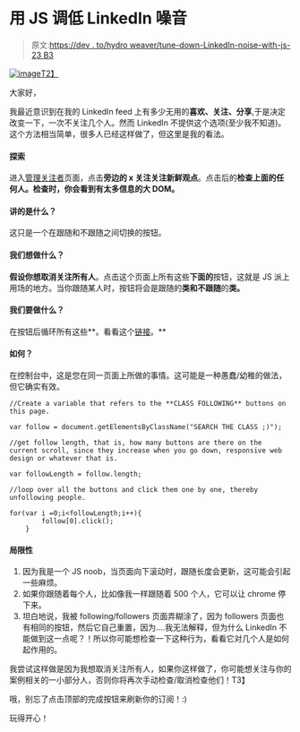 # 用 JS 调低 LinkedIn 噪音

> 原文:[https://dev . to/hydro weaver/tune-down-LinkedIn-noise-with-js-23 B3](https://dev.to/hydroweaver/tune-down-linkedin-noise-with-js-23b3)

[![image](../Images/bdfe6ae0abfc80bb91bba8f277a5a09a.png)T2】](https://res.cloudinary.com/practicaldev/image/fetch/s--nmG1DWUj--/c_limit%2Cf_auto%2Cfl_progressive%2Cq_auto%2Cw_880/https://upload.wikimedia.org/wikipedia/commons/f/f6/White-noise-mv255-240x180.png)

大家好，

我最近意识到在我的 LinkedIn feed 上有多少无用的**喜欢、关注、分享**,于是决定改变一下，一次不关注几个人。然而 LinkedIn 不提供这个选项(至少我不知道)。这个方法相当简单，很多人已经这样做了，但这里是我的看法。

#### 探索

进入[管理关注者](https://www.linkedin.com/feed/followers/)页面，点击**旁边的 **x 关注**关注新鲜观点**。点击后的**检查上面的任何人。检查时，你会看到有太多信息的大 DOM。**

#### 讲的是什么？

这只是一个在跟随和不跟随之间切换的按钮。

#### 我们想做什么？

**假设你想取消关注所有人**。点击这个页面上所有这些**下面的**按钮，这就是 JS 派上用场的地方。当你跟随某人时，按钮将会是跟随的**类和不跟随**的**类。**

#### 我们要做什么？

在按钮后循环所有这些**。看看这个[链接](https://www.sitepoint.com/community/t/looping-through-li-elements-in-ul/6049)。**

#### 如何？

在控制台中，这是您在同一页面上所做的事情。这可能是一种愚蠢/幼稚的做法，但它确实有效。

```
//Create a variable that refers to the **CLASS FOLLOWING** buttons on this page.

var follow = document.getElementsByClassName("SEARCH THE CLASS ;)");

//get follow length, that is, how many buttons are there on the current scroll, since they increase when you go down, responsive web design or whatever that is.

var followLength = follow.length;

//loop over all the buttons and click them one by one, thereby unfollowing people.

for(var i =0;i<followLength;i++){
        follow[0].click();
    } 
```

#### 局限性

1.  因为我是一个 JS noob，当页面向下滚动时，跟随长度会更新，这可能会引起一些麻烦。
2.  如果你跟随着每个人，比如像我一样跟随着 500 个人，它可以让 chrome 停下来。
3.  坦白地说，我被 following/followers 页面弄糊涂了，因为 followers 页面也有相同的按钮，然后它自己重置，因为....我无法解释，但为什么 LinkedIn 不能做到这一点呢？！所以你可能想检查一下这种行为，看看它对几个人是如何起作用的。

我尝试这样做是因为我想取消关注所有人，如果你这样做了，你可能想关注与你的案例相关的一小部分人，否则你将再次手动检查/取消检查他们！T3】

哦，别忘了点击顶部的完成按钮来刷新你的订阅！:)

玩得开心！